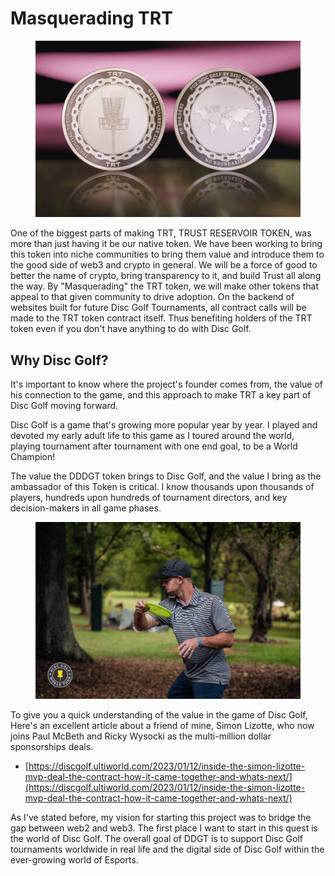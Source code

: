 # Masquerading TRT

<figure><img src="../../../.gitbook/assets/7.jpg" alt=""><figcaption></figcaption></figure>



One of the biggest parts of making TRT, TRUST RESERVOIR TOKEN, was more than just having it be our native token. We have been working to bring this token into niche communities to bring them value and introduce them to the good side of web3 and crypto in general. We will be a force of good to better the name of crypto, bring transparency to it, and build Trust all along the way. By "Masquerading" the TRT token, we will make other tokens that appeal to that given community to drive adoption.  On the backend of websites built for future Disc Golf Tournaments, all contract calls will be made to the TRT token contract itself. Thus benefiting holders of the TRT token even if you don't have anything to do with Disc Golf. &#x20;



## Why Disc Golf?

It's important to know where the project's founder comes from, the value of his connection to the game, and this approach to make TRT a key part of Disc Golf moving forward.&#x20;

Disc Golf is a game that's growing more popular year by year. I played and devoted my early adult life to this game as I toured around the world, playing tournament after tournament with one end goal, to be a World Champion!

The value the DDDGT token brings to Disc Golf, and the value I bring as the ambassador of this Token is critical. I know thousands upon thousands of players, hundreds upon hundreds of tournament directors, and key decision-makers in all game phases.

<figure><img src="../../../.gitbook/assets/14468583_10208614424052226_5717506641693944582_o.jpg" alt=""><figcaption></figcaption></figure>

To give you a quick understanding of the value in the game of Disc Golf, Here's an excellent article about a friend of mine, Simon Lizotte, who now joins Paul McBeth and Ricky Wysocki as the multi-million dollar sponsorships deals.&#x20;

* [https://discgolf.ultiworld.com/2023/01/12/inside-the-simon-lizotte-mvp-deal-the-contract-how-it-came-together-and-whats-next/](https://discgolf.ultiworld.com/2023/01/12/inside-the-simon-lizotte-mvp-deal-the-contract-how-it-came-together-and-whats-next/)

As I've stated before, my vision for starting this project was to bridge the gap between web2 and web3. The first place I want to start in this quest is the world of Disc Golf. The overall goal of DDGT  is to support Disc Golf tournaments worldwide in real life and the digital side of Disc Golf within the ever-growing world of Esports.&#x20;

